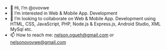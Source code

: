 - 👋 Hi, I’m @ovovwe
- 👀 I’m interested in Web & Mobile App. Development
- 💞️ I’m looking to collaborate on Web & Mobile App. Development using HTML, CSS, JavaScript, PHP, Node.js & Express.js, Android Studio, XML MySql etc.
- 📫 How to reach me: nelson.ogueh@gmail.com or nelsonovovwe@gmail.com

<!---
ovovwe/ovovwe is a ✨ special ✨ repository because its `README.md` (this file) appears on your GitHub profile.
You can click the Preview link to take a look at your changes.
--->
